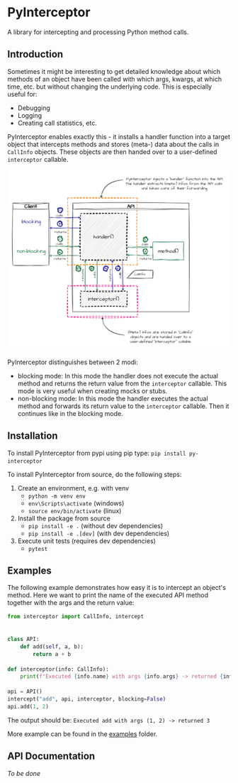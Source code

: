 # PyInterceptor

A library for intercepting and processing Python method calls.

## Introduction

Sometimes it might be interesting to get detailed knowledge about which methods of an object have been called with which
args, kwargs, at which time, etc. but without changing the underlying code.
This is especially useful for:

- Debugging
- Logging
- Creating call statistics, etc.

PyInterceptor enables exactly this - it installs a handler function into a target object that intercepts
methods and stores (meta-) data about the calls in `CallInfo` objects. These objects are then handed over to a
user-defined `interceptor` callable.

![call_sequence_detailed.png](doc/images/call_sequence_detailed.png)

PyInterceptor distinguishes between 2 modi:

- blocking mode: In this mode the handler does not execute the actual method and returns the return value from the
  `interceptor` callable. This mode is very useful when creating mocks or stubs.
- non-blocking mode: In this mode the handler executes the actual method and forwards its return value to the
  `interceptor` callable. Then it continues like in the blocking mode.

## Installation

To install PyInterceptor from pypi using pip type:
`pip install py-interceptor`

To install PyInterceptor from source, do the following steps:

1. Create an environment, e.g. with venv
    - `python -m venv env`
    - `env\Scripts\activate` (windows)
    - `source env/bin/activate` (linux)
2. Install the package from source
    - `pip install -e .` (without dev dependencies)
    - `pip install -e .[dev]` (with dev dependencies)
3. Execute unit tests (requires dev dependencies)
    - `pytest`

## Examples

The following example demonstrates how easy it is to intercept an object's method. Here we want to print the name of the
executed API method together with the args and the return value:

```python
from interceptor import CallInfo, intercept


class API:
    def add(self, a, b):
        return a + b

def interceptor(info: CallInfo):
    print(f"Executed {info.name} with args {info.args} -> returned {info.ret_value}")

api = API()
intercept("add", api, interceptor, blocking=False)
api.add(1, 2)
```
The output should be:
`Executed add with args (1, 2) -> returned 3`

More example can be found in the [examples](examples) folder.

## API Documentation
*To be done*

